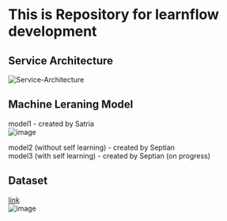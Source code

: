 # This is Repository for learnflow development <br />

## Service Architecture <br />
![Service-Architecture](https://github.com/Nivv16/learnflow/assets/142441929/2ea2c136-c73f-403b-a1cf-1ac98529a3f8)


## Machine Leraning Model
model1 - created by Satria <br />
![image](https://github.com/Nivv16/learnflow/assets/142441929/67fd565b-c780-41d9-b510-bab22bf6fa34)

model2 (without self learning) - created by Septian <br />
model3 (with self learning) - created by Septian (on progress) <br />


## Dataset
[link](https://drive.google.com/drive/folders/1egBmZBAzGGWmXihA34IiQuudEz-7n87A?usp=sharing) <br />
![image](https://github.com/Nivv16/learnflow/assets/142441929/3058c1b6-0293-466e-a345-b896c059614d)

